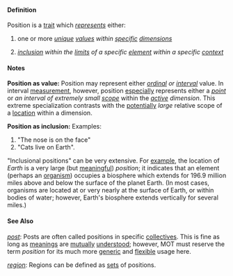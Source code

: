 #### Definition

Position is a [trait](https://github.com/gcassel/Modular-Organization-Terminology/blob/master/terms/trait.md) which *[represents](https://github.com/gcassel/Modular-Organization-Terminology/blob/master/terms/represent.md)* either: 

1. one or more *[unique](https://github.com/gcassel/Modular-Organization-Terminology/blob/master/terms/unique.md) [values](https://github.com/gcassel/Modular-Organization-Terminology/blob/master/terms/value.md) within [specific](https://github.com/gcassel/Modular-Organization-Terminology/blob/master/terms/specific.md) [dimensions](https://github.com/gcassel/Modular-Organization-Terminology/blob/master/terms/dimension.md)*

2. *[inclusion](https://github.com/gcassel/Modular-Organization-Terminology/blob/master/terms/include.md) within the [limits](https://github.com/gcassel/Modular-Organization-Terminology/blob/master/terms/limit.md) of a specific [element](https://github.com/gcassel/Modular-Organization-Terminology/blob/master/terms/element.md) within a specific [context](https://github.com/gcassel/Modular-Organization-Terminology/blob/master/terms/context.md)*

#### Notes

**Position as value:** Position may represent either *[ordinal](https://github.com/gcassel/Modular-Organization-Terminology/blob/master/terms/order.md) or [interval](https://github.com/gcassel/Modular-Organization-Terminology/blob/master/terms/interval.md)* value.  In interval [measurement](https://github.com/gcassel/Modular-Organization-Terminology/blob/master/terms/measure.md), however, position [especially](https://github.com/gcassel/Modular-Organization-Terminology/blob/master/terms/specialize.md) represents either a *[point](https://github.com/gcassel/Modular-Organization-Terminology/blob/master/terms/point.md)* or *an interval of extremely small [scope](https://github.com/gcassel/Modular-Organization-Terminology/blob/master/terms/scope.md)* within the *[active](https://github.com/gcassel/Modular-Organization-Terminology/blob/master/terms/active.md) dimension*.  This extreme specialization contrasts with the [potentially](https://github.com/gcassel/Modular-Organization-Terminology/blob/master/terms/potential.md) *large* relative scope of a [location](https://github.com/gcassel/Modular-Organization-Terminology/blob/master/terms/location.md) within a dimension.

**Position as inclusion:** Examples:
1. "The nose is on the face"
2. "Cats live on Earth".

"Inclusional positions" can be very extensive. For [example](https://github.com/gcassel/Modular-Organization-Terminology/blob/master/terms/example.md), the location of *Earth* is a very large (but [meaningful](https://github.com/gcassel/Modular-Organization-Terminology/blob/master/terms/mean.md)) *position*; it indicates that an element (perhaps an [organism](https://github.com/gcassel/Modular-Organization-Terminology/blob/master/terms/organism.md)) occupies a biosphere which extends for 196.9 million miles above and below the surface of the planet Earth.  (In most cases, organisms are located at or very nearly at the surface of Earth, or within bodies of water; however, Earth's biosphere extends vertically for several miles.)

#### See Also

*[post](https://github.com/gcassel/Modular-Organizing-Terminology/blob/master/terms/post.md)*: Posts are often called positions in specific [collectives](https://github.com/gcassel/Modular-Organizing-Terminology/blob/master/terms/collective.md).  This is fine as long as [meanings](https://github.com/gcassel/Modular-Organizing-Terminology/blob/master/terms/mean.md) are [mutually](https://github.com/gcassel/Modular-Organizing-Terminology/blob/master/terms/mutual.md) [understood](https://github.com/gcassel/Modular-Organizing-Terminology/blob/master/terms/understand.md); however, MOT must reserve the term *position* for its much more [generic](https://github.com/gcassel/Modular-Organizing-Terminology/blob/master/terms/generic.md) and [flexible](https://github.com/gcassel/Modular-Organizing-Terminology/blob/master/terms/flexible.md) usage here.

*[region](https://github.com/gcassel/Modular-Organization-Terminology/blob/master/terms/region.md)*: Regions can be defined as [sets](https://github.com/gcassel/Modular-Organization-Terminology/blob/master/terms/set.md) of positions.
